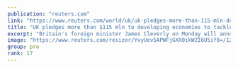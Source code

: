 ```yaml
---
publication: "reuters.com"
link: "https://www.reuters.com/world/uk/uk-pledges-more-than-115-mln-developing-economies-tackle-climate-change-2022-11-07/"
title: "UK pledges more than $115 mln to developing economies to tackle climate change"
excerpt: "Britain's foreign minister James Cleverly on Monday will announce investments of more than 100 million pounds ($115 million) to support developing countries in their fight against the impact of climat"
image: "https://www.reuters.com/resizer/YvyUev5APWFjGXX0ikWZI6U5if8=/1200x628/smart/filters:quality(80)/cloudfront-us-east-2.images.arcpublishing.com/reuters/FONS623TUBMBPGX3RB27WVFKHA.jpg"
group: pro
rank: 17
---
```

